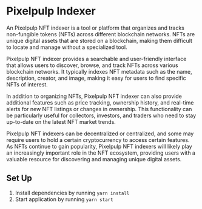 # Pixelpulp Indexer

An Pixelpulp NFT indexer is a tool or platform that organizes and tracks non-fungible tokens (NFTs) across different blockchain networks. NFTs are unique digital assets that are stored on a blockchain, making them difficult to locate and manage without a specialized tool.

Pixelpulp NFT indexer provides a searchable and user-friendly interface that allows users to discover, browse, and track NFTs across various blockchain networks. It typically indexes NFT metadata such as the name, description, creator, and image, making it easy for users to find specific NFTs of interest.

In addition to organizing NFTs, Pixelpulp NFT indexer can also provide additional features such as price tracking, ownership history, and real-time alerts for new NFT listings or changes in ownership. This functionality can be particularly useful for collectors, investors, and traders who need to stay up-to-date on the latest NFT market trends.

Pixelpulp NFT indexers can be decentralized or centralized, and some may require users to hold a certain cryptocurrency to access certain features. As NFTs continue to gain popularity, Pixelpulp NFT indexers will likely play an increasingly important role in the NFT ecosystem, providing users with a valuable resource for discovering and managing unique digital assets.

## Set Up

1. Install dependencies by running `yarn install`
2. Start application by running `yarn start`